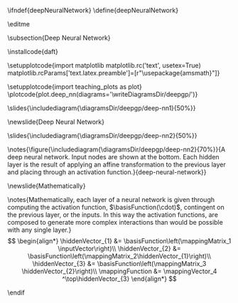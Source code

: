 \ifndef{deepNeuralNetwork}
\define{deepNeuralNetwork}

\editme

\subsection{Deep Neural Network}

\installcode{daft}

\setupplotcode{import matplotlib
matplotlib.rc('text', usetex=True)
matplotlib.rcParams['text.latex.preamble']=[r"\usepackage{amsmath}"]}

\setupplotcode{import teaching_plots as plot}
\plotcode{plot.deep_nn(diagrams='\writeDiagramsDir/deepgp/')}

\slides{\includediagram{\diagramsDir/deepgp/deep-nn1}{50%}}

\newslide{Deep Neural Network}

\slides{\includediagram{\diagramsDir/deepgp/deep-nn2}{50%}}

\notes{\figure{\includediagram{\diagramsDir/deepgp/deep-nn2}{70%}}{A deep neural network. Input nodes are shown at the bottom. Each hidden layer is the result of applying an affine transformation to the previous layer and placing through an activation function.}{deep-neural-network}}

\newslide{Mathematically}

\notes{Mathematically, each layer of a neural network is given through computing the activation function, $\basisFunction(\cdot)$, contingent on the previous layer, or the inputs. In this way the activation functions, are composed to generate more complex interactions than would be possible with any single layer.}
$$
\begin{align*}
    \hiddenVector_{1} &= \basisFunction\left(\mappingMatrix_1 \inputVector\right)\\
    \hiddenVector_{2} &=  \basisFunction\left(\mappingMatrix_2\hiddenVector_{1}\right)\\
    \hiddenVector_{3} &= \basisFunction\left(\mappingMatrix_3 \hiddenVector_{2}\right)\\
    \mappingFunction &= \mappingVector_4 ^\top\hiddenVector_{3}
\end{align*}
$$

\endif
